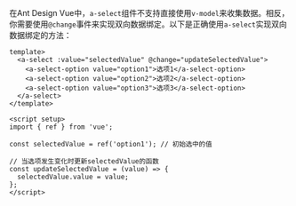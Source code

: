 在Ant Design Vue中，`a-select`组件不支持直接使用`v-model`来收集数据。相反，你需要使用`@change`事件来实现双向数据绑定。以下是正确使用`a-select`实现双向数据绑定的方法：

```
template>
  <a-select :value="selectedValue" @change="updateSelectedValue">
    <a-select-option value="option1">选项1</a-select-option>
    <a-select-option value="option2">选项2</a-select-option>
    <a-select-option value="option3">选项3</a-select-option>
  </a-select>
</template>

<script setup>
import { ref } from 'vue';

const selectedValue = ref('option1'); // 初始选中的值

// 当选项发生变化时更新selectedValue的函数
const updateSelectedValue = (value) => {
  selectedValue.value = value;
};
</script>
```

